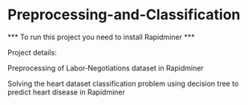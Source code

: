 # Preprocessing-and-Classification

*** To run this project you need to install Rapidminer ***


Project details:

Preprocessing of Labor‑Negotiations dataset in Rapidminer

Solving the heart dataset classification problem using decision tree to predict heart disease in Rapidminer
